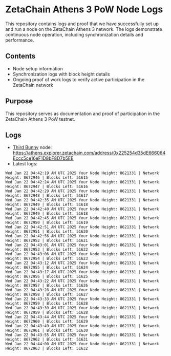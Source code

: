 # ZetaChain Athens 3 PoW Node Logs
This repository contains logs and proof that we have successfully set up and run a node on the ZetaChain Athens 3 network. The logs demonstrate continuous node operation, including synchronization details and performance.

## Contents
- Node setup information
- Synchronization logs with block height details
- Ongoing proof of work logs to verify active participation in the ZetaChain network

## Purpose
This repository serves as documentation and proof of participation in the ZetaChain Athens 3 PoW testnet.

## Logs

- [Third Bunny](https://thirdbunny.xyz/) node: https://athens.explorer.zetachain.com/address/0x225254d35dE666064Eccc5ce16eF1D8bF8D7b5EE
- Latest logs:
```
Wed Jan 22 04:42:19 AM UTC 2025 Your Node Height: 8621331 | Network Height: 8672946 | Blocks Left: 51615
Wed Jan 22 04:42:24 AM UTC 2025 Your Node Height: 8621331 | Network Height: 8672947 | Blocks Left: 51616
Wed Jan 22 04:42:29 AM UTC 2025 Your Node Height: 8621331 | Network Height: 8672948 | Blocks Left: 51617
Wed Jan 22 04:42:35 AM UTC 2025 Your Node Height: 8621331 | Network Height: 8672949 | Blocks Left: 51618
Wed Jan 22 04:42:40 AM UTC 2025 Your Node Height: 8621331 | Network Height: 8672949 | Blocks Left: 51618
Wed Jan 22 04:42:45 AM UTC 2025 Your Node Height: 8621331 | Network Height: 8672950 | Blocks Left: 51619
Wed Jan 22 04:42:51 AM UTC 2025 Your Node Height: 8621331 | Network Height: 8672951 | Blocks Left: 51620
Wed Jan 22 04:42:56 AM UTC 2025 Your Node Height: 8621331 | Network Height: 8672952 | Blocks Left: 51621
Wed Jan 22 04:43:01 AM UTC 2025 Your Node Height: 8621331 | Network Height: 8672953 | Blocks Left: 51622
Wed Jan 22 04:43:06 AM UTC 2025 Your Node Height: 8621331 | Network Height: 8672954 | Blocks Left: 51623
Wed Jan 22 04:43:12 AM UTC 2025 Your Node Height: 8621331 | Network Height: 8672955 | Blocks Left: 51624
Wed Jan 22 04:43:17 AM UTC 2025 Your Node Height: 8621331 | Network Height: 8672956 | Blocks Left: 51625
Wed Jan 22 04:43:22 AM UTC 2025 Your Node Height: 8621331 | Network Height: 8672957 | Blocks Left: 51626
Wed Jan 22 04:43:28 AM UTC 2025 Your Node Height: 8621331 | Network Height: 8672958 | Blocks Left: 51627
Wed Jan 22 04:43:33 AM UTC 2025 Your Node Height: 8621331 | Network Height: 8672959 | Blocks Left: 51628
Wed Jan 22 04:43:39 AM UTC 2025 Your Node Height: 8621331 | Network Height: 8672959 | Blocks Left: 51628
Wed Jan 22 04:43:44 AM UTC 2025 Your Node Height: 8621331 | Network Height: 8672960 | Blocks Left: 51629
Wed Jan 22 04:43:49 AM UTC 2025 Your Node Height: 8621331 | Network Height: 8672961 | Blocks Left: 51630
Wed Jan 22 04:43:55 AM UTC 2025 Your Node Height: 8621331 | Network Height: 8672962 | Blocks Left: 51631
Wed Jan 22 04:44:00 AM UTC 2025 Your Node Height: 8621331 | Network Height: 8672963 | Blocks Left: 51632
```
